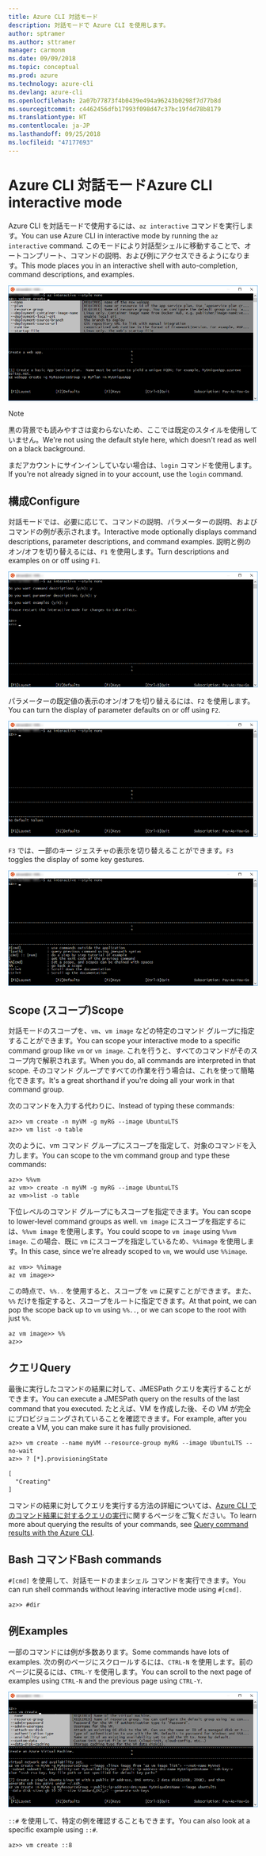 ```yaml
---
title: Azure CLI 対話モード
description: 対話モードで Azure CLI を使用します。
author: sptramer
ms.author: sttramer
manager: carmonm
ms.date: 09/09/2018
ms.topic: conceptual
ms.prod: azure
ms.technology: azure-cli
ms.devlang: azure-cli
ms.openlocfilehash: 2a07b77873f4b0439e494a96243b0298f7d77b8d
ms.sourcegitcommit: c4462456dfb17993f098d47c37bc19f4d78b8179
ms.translationtype: HT
ms.contentlocale: ja-JP
ms.lasthandoff: 09/25/2018
ms.locfileid: "47177693"
---
```

# <a name="azure-cli-interactive-mode"></a><span data-ttu-id="33adc-103">Azure CLI 対話モード</span><span class="sxs-lookup"><span data-stu-id="33adc-103">Azure CLI interactive mode</span></span>

<span data-ttu-id="33adc-104">Azure CLI を対話モードで使用するには、`az interactive` コマンドを実行します。</span><span class="sxs-lookup"><span data-stu-id="33adc-104">You can use Azure CLI in interactive mode by running the `az interactive` command.</span></span>
<span data-ttu-id="33adc-105">このモードにより対話型シェルに移動することで、オートコンプリート、コマンドの説明、および例にアクセスできるようになります。</span><span class="sxs-lookup"><span data-stu-id="33adc-105">This mode places you in an interactive shell with auto-completion, command descriptions, and examples.</span></span>

![対話モード](./media/interactive-azure-cli/webapp-create.png)

> [!NOTE]
> <span data-ttu-id="33adc-107">黒の背景でも読みやすさは変わらないため、ここでは既定のスタイルを使用していません。</span><span class="sxs-lookup"><span data-stu-id="33adc-107">We're not using the default style here, which doesn't read as well on a black background.</span></span>

<span data-ttu-id="33adc-108">まだアカウントにサインインしていない場合は、`login` コマンドを使用します。</span><span class="sxs-lookup"><span data-stu-id="33adc-108">If you're not already signed in to your account, use the `login` command.</span></span>

## <a name="configure"></a><span data-ttu-id="33adc-109">構成</span><span class="sxs-lookup"><span data-stu-id="33adc-109">Configure</span></span>

<span data-ttu-id="33adc-110">対話モードでは、必要に応じて、コマンドの説明、パラメーターの説明、およびコマンドの例が表示されます。</span><span class="sxs-lookup"><span data-stu-id="33adc-110">Interactive mode optionally displays command descriptions, parameter descriptions, and command examples.</span></span>
<span data-ttu-id="33adc-111">説明と例のオン/オフを切り替えるには、`F1` を使用します。</span><span class="sxs-lookup"><span data-stu-id="33adc-111">Turn descriptions and examples on or off using `F1`.</span></span>

![説明と例](./media/interactive-azure-cli/descriptions-and-examples.png)

<span data-ttu-id="33adc-113">パラメーターの既定値の表示のオン/オフを切り替えるには、`F2` を使用します。</span><span class="sxs-lookup"><span data-stu-id="33adc-113">You can turn the display of parameter defaults on or off using `F2`.</span></span>

![既定値](./media/interactive-azure-cli/defaults.png)

<span data-ttu-id="33adc-115">`F3` では、一部のキー ジェスチャの表示を切り替えることができます。</span><span class="sxs-lookup"><span data-stu-id="33adc-115">`F3` toggles the display of some key gestures.</span></span>

![ジェスチャ](./media/interactive-azure-cli/gestures.png)

## <a name="scope"></a><span data-ttu-id="33adc-117">Scope (スコープ)</span><span class="sxs-lookup"><span data-stu-id="33adc-117">Scope</span></span>

<span data-ttu-id="33adc-118">対話モードのスコープを、`vm`、`vm image` などの特定のコマンド グループに指定することができます。</span><span class="sxs-lookup"><span data-stu-id="33adc-118">You can scope your interactive mode to a specific command group like `vm` or `vm image`.</span></span>
<span data-ttu-id="33adc-119">これを行うと、すべてのコマンドがそのスコープ内で解釈されます。</span><span class="sxs-lookup"><span data-stu-id="33adc-119">When you do, all commands are interpreted in that scope.</span></span>
<span data-ttu-id="33adc-120">そのコマンド グループですべての作業を行う場合は、これを使って簡略化できます。</span><span class="sxs-lookup"><span data-stu-id="33adc-120">It's a great shorthand if you're doing all your work in that command group.</span></span>

<span data-ttu-id="33adc-121">次のコマンドを入力する代わりに、</span><span class="sxs-lookup"><span data-stu-id="33adc-121">Instead of typing these commands:</span></span>

```azurecli
az>> vm create -n myVM -g myRG --image UbuntuLTS
az>> vm list -o table
```

<span data-ttu-id="33adc-122">次のように、vm コマンド グループにスコープを指定して、対象のコマンドを入力します。</span><span class="sxs-lookup"><span data-stu-id="33adc-122">You can scope to the vm command group and type these commands:</span></span>

```azurecli
az>> %%vm
az vm>> create -n myVM -g myRG --image UbuntuLTS
az vm>>list -o table
```

<span data-ttu-id="33adc-123">下位レベルのコマンド グループにもスコープを指定できます。</span><span class="sxs-lookup"><span data-stu-id="33adc-123">You can scope to lower-level command groups as well.</span></span>
<span data-ttu-id="33adc-124">`vm image` にスコープを指定するには、`%%vm image` を使用します。</span><span class="sxs-lookup"><span data-stu-id="33adc-124">You could scope to `vm image` using `%%vm image`.</span></span>
<span data-ttu-id="33adc-125">この場合、既に `vm` にスコープを指定しているため、`%%image` を使用します。</span><span class="sxs-lookup"><span data-stu-id="33adc-125">In this case, since we're already scoped to `vm`, we would use `%%image`.</span></span>

```azurecli
az vm>> %%image
az vm image>>
```

<span data-ttu-id="33adc-126">この時点で、`%%..` を使用すると、スコープを `vm` に戻すことができます。また、`%%` だけを指定すると、スコープをルートに指定できます。</span><span class="sxs-lookup"><span data-stu-id="33adc-126">At that point, we can pop the scope back up to `vm` using `%%..`, or we can scope to the root with just `%%`.</span></span>

```azurecli
az vm image>> %%
az>>
```

## <a name="query"></a><span data-ttu-id="33adc-127">クエリ</span><span class="sxs-lookup"><span data-stu-id="33adc-127">Query</span></span>

<span data-ttu-id="33adc-128">最後に実行したコマンドの結果に対して、JMESPath クエリを実行することができます。</span><span class="sxs-lookup"><span data-stu-id="33adc-128">You can execute a JMESPath query on the results of the last command that you executed.</span></span>
<span data-ttu-id="33adc-129">たとえば、VM を作成した後、その VM が完全にプロビジョニングされていることを確認できます。</span><span class="sxs-lookup"><span data-stu-id="33adc-129">For example, after you create a VM, you can make sure it has fully provisioned.</span></span>

```azurecli
az>> vm create --name myVM --resource-group myRG --image UbuntuLTS --no-wait
az>> ? [*].provisioningState
```

```output
[
  "Creating"
]
```

<span data-ttu-id="33adc-130">コマンドの結果に対してクエリを実行する方法の詳細については、[Azure CLI でのコマンド結果に対するクエリの実行](query-azure-cli.md)に関するページをご覧ください。</span><span class="sxs-lookup"><span data-stu-id="33adc-130">To learn more about querying the results of your commands, see [Query command results with the Azure CLI](query-azure-cli.md).</span></span>

## <a name="bash-commands"></a><span data-ttu-id="33adc-131">Bash コマンド</span><span class="sxs-lookup"><span data-stu-id="33adc-131">Bash commands</span></span>

<span data-ttu-id="33adc-132">`#[cmd]` を使用して、対話モードのままシェル コマンドを実行できます。</span><span class="sxs-lookup"><span data-stu-id="33adc-132">You can run shell commands without leaving interactive mode using `#[cmd]`.</span></span>

```azurecli
az>> #dir
```

## <a name="examples"></a><span data-ttu-id="33adc-133">例</span><span class="sxs-lookup"><span data-stu-id="33adc-133">Examples</span></span>

<span data-ttu-id="33adc-134">一部のコマンドには例が多数あります。</span><span class="sxs-lookup"><span data-stu-id="33adc-134">Some commands have lots of examples.</span></span>
<span data-ttu-id="33adc-135">次の例のページにスクロールするには、`CTRL-N` を使用します。前のページに戻るには、`CTRL-Y` を使用します。</span><span class="sxs-lookup"><span data-stu-id="33adc-135">You can scroll to the next page of examples using `CTRL-N` and the previous page using `CTRL-Y`.</span></span>

![例](./media/interactive-azure-cli/examples.png)

<span data-ttu-id="33adc-137">`::#` を使用して、特定の例を確認することもできます。</span><span class="sxs-lookup"><span data-stu-id="33adc-137">You can also look at a specific example using `::#`.</span></span>

```azurecli
az>> vm create ::8
```
